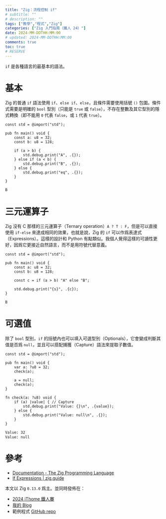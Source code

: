 ```yaml
---
title: "Zig：流程控制 if"
# subtitle: ""
# description: ""
tags: ["教學","程式","Zig"]
categories: ["Zig 入門指南（鐵人 24）"]
date: 2024-MM-DDTHH:MM:00
# updated: 2024-MM-DDTHH:MM:00
comments: true
toc: true
# RESERVE
---
```


`if` 是各種語言的最基本的語法。

<!-- more -->

# 基本

Zig 的普通 `if` 語法使用 `if`、`else if`、`else`，且條件需要使用括號 `()` 包圍。條件式需要是明確的 `bool` 型別（只能是 `true` 或 `false`），不存在整數及其它型別的隱式轉換（即不能用 `0` 代表 `false`，或 `1` 代表 `true`）。

```zig
const std = @import("std");

pub fn main() void {
    const a: u8 = 32;
    const b: u8 = 128;

    if (a > b) {
        std.debug.print("A", .{});
    } else if (a < b) {
        std.debug.print("B", .{});
    } else {
        std.debug.print("eq", .{});
    }
}
```

```bash
B
```

# 三元運算子

Zig 沒有 C 那樣的三元運算子（Ternary operation）`A ? T : F`，但是可以直接使用 `if-else` 來達成相同的效果，也就是說，Zig 的 `if` 可以作爲表達式（Expressions）。這樣的設計和 Python 有點類似。我個人覺得這樣的可讀性更好，因爲它更接近自然語言，而不是用符號代替意義。

```zig
const std = @import("std");

pub fn main() void {
    const a: u8 = 32;
    const b: u8 = 128;

    const c = if (a > b) "A" else "B";

    std.debug.print("{s}", .{c});
}
```

```bash
B
```

# 可選值

除了 `bool` 型別，`if` 的括號內也可以填入可選型別（Optionals），它會變成判斷其值是否爲 `null`，並且可以搭配捕獲（Capture）語法來提取子數值。

```zig
const std = @import("std");

pub fn main() void {
    var a: ?u8 = 32;
    check(a);

    a = null;
    check(a);
}

fn check(a: ?u8) void {
    if (a) |value| { // Capture
        std.debug.print("Value: {}\n", .{value});
    } else {
        std.debug.print("Value: null\n", .{});
    }
}
```

```bash
Value: 32
Value: null
```

# 參考

- [Documentation - The Zig Programming Language](https://ziglang.org/documentation/0.13.0/#if)
- [If Expressions | zig.guide](https://zig.guide/language-basics/if)

本文以 Zig `0.13.0` 爲主。並同時發佈在：

- [2024 iThome 鐵人賽](https://ithelp.ithome.com.tw/users/20151756/ironman/7460)
- [我的 Blog](https://ziteh.github.io/categories/Zig-入門指南（鐵人-24）/)
- 範例程式 [GitHub repo](https://github.com/ziteh/zig-learn-it24)
